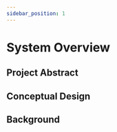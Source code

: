 ```yaml
---
sidebar_position: 1
---
```


# System Overview

## Project Abstract

## Conceptual Design

## Background
	